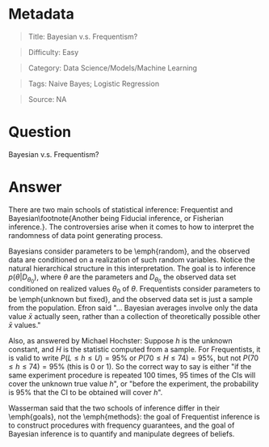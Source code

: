 # Metadata
> Title: Bayesian v.s. Frequentism?

> Difficulty: Easy

> Category: Data Science/Models/Machine Learning

> Tags: Naive Bayes; Logistic Regression

> Source: NA

# Question
Bayesian v.s. Frequentism?

# Answer
There are two main schools of statistical inference: Frequentist and Bayesian\footnote{Another being Fiducial inference, or Fisherian inference.}. The controversies arise when it comes to how to interpret the randomness of data point generating process.

Bayesians consider parameters to be \emph{random}, and the observed data are conditioned on a realization of such random variables. Notice the natural hierarchical structure in this interpretation. The goal is to inference $p(\theta \vert D_{\theta_0})$, where $\theta$ are the parameters and $D_{\theta_0}$ the observed data set conditioned on realized values $\theta_0$ of $\theta$. Frequentists consider parameters to be \emph{unknown but fixed}, and the observed data set is just a sample from the population. Efron said "... Bayesian averages involve only the data value $\bar x$ actually seen, rather than a collection of theoretically possible other $\bar x$ values."

Also, as answered by Michael Hochster: Suppose $h$ is the unknown constant, and $H$ is the statistic computed from a sample. For Frequentists, it is valid to write $P(L \le h \le U) = 95\%$ or $P(70 \le H \le 74) = 95\%$, but not $P(70 \le h \le 74) = 95\%$ (this is $0$ or $1$). So the correct way to say is either "if the same experiment procedure is repeated 100 times, 95 times of the CIs will cover the unknown true value $h$", or "before the experiment, the probability is 95\% that the CI to be obtained will cover $h$".

Wasserman said that the two schools of inference differ in their \emph{goals}, not the \emph{methods}: the goal of Frequentist inference is to construct procedures with frequency guarantees, and the goal of Bayesian inference is to quantify and manipulate degrees of beliefs.